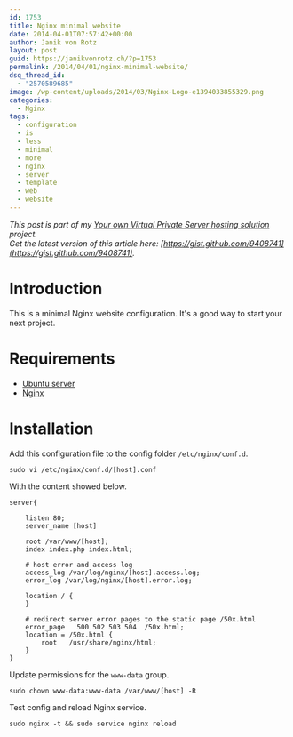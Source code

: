 ```yaml
---
id: 1753
title: Nginx minimal website
date: 2014-04-01T07:57:42+00:00
author: Janik von Rotz
layout: post
guid: https://janikvonrotz.ch/?p=1753
permalink: /2014/04/01/nginx-minimal-website/
dsq_thread_id:
  - "2570589685"
image: /wp-content/uploads/2014/03/Nginx-Logo-e1394033855329.png
categories:
  - Nginx
tags:
  - configuration
  - is
  - less
  - minimal
  - more
  - nginx
  - server
  - template
  - web
  - website
---
```

*This post is part of my [Your own Virtual Private Server hosting solution](http://janikvonrotz.ch/your-own-virtual-private-server-hosting-solution/) project.*  
*Get the latest version of this article here: [https://gist.github.com/9408741](https://gist.github.com/9408741).*

# Introduction

This is a minimal Nginx website configuration. It's a good way to start your next project.
<!--more-->
# Requirements

* [Ubuntu server](https://janikvonrotz.ch/2014/03/13/deploy-ubuntu-server/)
* [Nginx](https://janikvonrotz.ch/2014/03/31/install-nginx/)

# Installation

Add this configuration file to the config folder `/etc/nginx/conf.d`.

    sudo vi /etc/nginx/conf.d/[host].conf


With the content showed below.

```
server{

    listen 80;
    server_name [host]

    root /var/www/[host];
    index index.php index.html;

    # host error and access log
    access_log /var/log/nginx/[host].access.log;
    error_log /var/log/nginx/[host].error.log;
    
    location / {
    }
    
    # redirect server error pages to the static page /50x.html
    error_page   500 502 503 504  /50x.html;
    location = /50x.html {
        root   /usr/share/nginx/html;
    }
}
```
Update permissions for the `www-data` group.

    sudo chown www-data:www-data /var/www/[host] -R 
    
Test config and reload Nginx service.

    sudo nginx -t && sudo service nginx reload